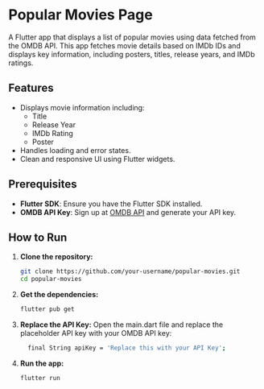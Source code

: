 # Popular Movies Page 

A Flutter app that displays a list of popular movies using data fetched from the OMDB API. This app fetches movie details based on IMDb IDs and displays key information, including posters, titles, release years, and IMDb ratings.

## Features
- Displays movie information including:
  - Title  
  - Release Year  
  - IMDb Rating  
  - Poster  
- Handles loading and error states.  
- Clean and responsive UI using Flutter widgets.  

## Prerequisites
- **Flutter SDK**: Ensure you have the Flutter SDK installed.  
- **OMDB API Key**: Sign up at [OMDB API](https://www.omdbapi.com/) and generate your API key.

## How to Run

1. **Clone the repository:**
   ```bash
   git clone https://github.com/your-username/popular-movies.git
   cd popular-movies
2. **Get the dependencies:**
   ```bash
   flutter pub get
3. **Replace the API Key:**
Open the main.dart file and replace the placeholder API key with your OMDB API key:
    ```bash
      final String apiKey = 'Replace this with your API Key';
4. **Run the app:**
     ```bash
     flutter run


